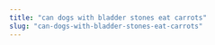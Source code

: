 ```yaml
---
title: "can dogs with bladder stones eat carrots"
slug: "can-dogs-with-bladder-stones-eat-carrots"
---
```


